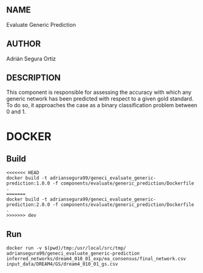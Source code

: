## NAME

Evaluate Generic Prediction

## AUTHOR

Adrián Segura Ortiz

## DESCRIPTION

This component is responsible for assessing the accuracy with which any generic network has been predicted with respect to a given gold standard. To do so, it approaches the case as a binary classification problem between 0 and 1.

# DOCKER

## Build

```
<<<<<<< HEAD
docker build -t adriansegura99/geneci_evaluate_generic-prediction:1.0.0 -f components/evaluate/generic_prediction/Dockerfile .
=======
docker build -t adriansegura99/geneci_evaluate_generic-prediction:2.0.0 -f components/evaluate/generic_prediction/Dockerfile .
>>>>>>> dev
```

## Run

```
docker run -v $(pwd)/tmp:/usr/local/src/tmp/ adriansegura99/geneci_evaluate_generic-prediction inferred_networks/dream4_010_01_exp/ea_consensus/final_network.csv input_data/DREAM4/GS/dream4_010_01_gs.csv
```
